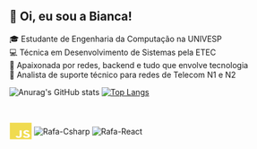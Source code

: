 ## 👋 Oi, eu sou a Bianca!

🎓 Estudante de Engenharia da Computação na UNIVESP  
💻 Técnica em Desenvolvimento de Sistemas pela ETEC  
🧠 Apaixonada por redes, backend e tudo que envolve tecnologia  
🚀 Analista de suporte técnico para redes de Telecom N1 e N2  


![Anurag's GitHub stats](https://github-readme-stats.vercel.app/api?username=paulabiancamenezes&show_icons=true&theme=dark)
[![Top Langs](https://github-readme-stats.vercel.app/api/top-langs/?username=paulabiancamenezes&layout=compact&theme=dark)](https://github.com/wallaceCoelho/github-readme-stats)

  ##
<div style="display: inline_block"><br>
  <img align="center" alt="Rafa-Js" height="30" width="40" src="https://raw.githubusercontent.com/devicons/devicon/master/icons/javascript/javascript-plain.svg">
  <img align="center" alt="Rafa-Csharp" height="30" width="40" src="https://raw.githubusercontent.com/devicons/devicon/master/icons/next/next-original.svg">
  <img align="center" alt="Rafa-React" height="30" width="40" src="https://raw.githubusercontent.com/devicons/devicon/master/icons/postegresql/postresql-original.svg">
</div>
<br>
